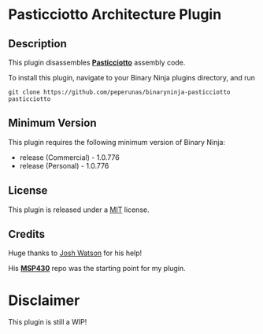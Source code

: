 # Pasticciotto Architecture Plugin
## Description

This plugin disassembles **[Pasticciotto](https://github.com/peperunas/pasticciotto)** assembly code.

To install this plugin, navigate to your Binary Ninja plugins directory, and run

```git clone https://github.com/peperunas/binaryninja-pasticciotto pasticciotto```

## Minimum Version

This plugin requires the following minimum version of Binary Ninja:

 * release (Commercial) - 1.0.776
 * release (Personal) - 1.0.776

## License

This plugin is released under a [MIT](LICENSE) license.

## Credits

Huge thanks to [Josh Watson](https://github.com/joshwatson) for his help!


His **[MSP430](https://github.com/joshwatson/binaryninja-msp430)** repo was the starting point for my plugin.

# Disclaimer

This plugin is still a WIP!